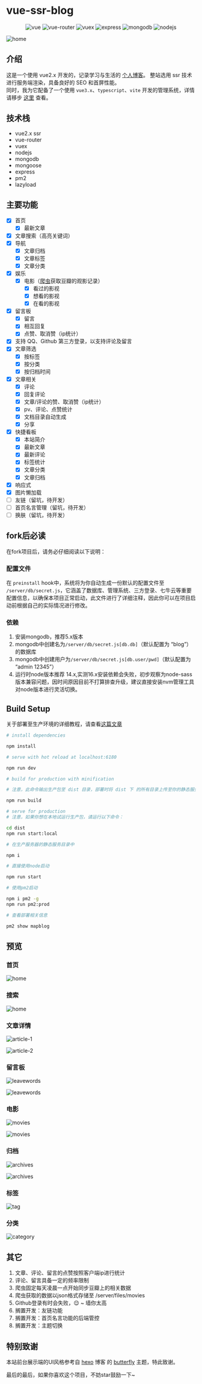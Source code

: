 
# vue-ssr-blog

<center>

![vue](https://img.shields.io/badge/vue-2.x-brightgreen.svg)
![vue-router](https://img.shields.io/badge/vue--router-3.x-brightgreen.svg)
![vuex](https://img.shields.io/badge/vuex-3.x-brightgreen.svg)
![express](https://img.shields.io/badge/express-4.16.2-green.svg)
![mongodb](https://img.shields.io/badge/mongodb-5.0.2-green.svg)
![nodejs](https://img.shields.io/badge/node-14.x-green.svg)

</center>

![home](./screenShot/front-home.jpg)

## 介绍
这是一个使用 vue2.x 开发的，记录学习与生活的 [个人博客](https://mapblog.cn "Marcos's Blog")。
整站选用 ssr 技术进行服务端渲染，具备良好的 SEO 和首屏性能。  
同时，我为它配备了一个使用 `vue3.x`、`typescript`、`vite` 开发的管理系统，详情请移步 [这里](https://github.com/justJokee/vue-blog-admin) 查看。
## 技术栈
- vue2.x ssr
- vue-router
- vuex
- nodejs
- mongodb
- mongoose
- express
- pm2
- lazyload
## 主要功能

- [x] 首页
  - [x] 最新文章
- [x] 文章搜索（高亮关键词）
- [x] 导航
  - [x] 文章归档
  - [x] 文章标签
  - [x] 文章分类
- [x] 娱乐
  - [x] 电影（[爬虫](https://github.com/justJokee/douban-spider)获取豆瓣的观影记录）
    - [x] 看过的影视
    - [x] 想看的影视
    - [x] 在看的影视
- [x] 留言板
  - [x] 留言
  - [x] 相互回复
  - [x] 点赞、取消赞（ip统计）
- [x] 支持 QQ、Github 第三方登录，以支持评论及留言
- [x] 文章筛选
  - [x] 按标签
  - [x] 按分类
  - [x] 按归档时间
- [x] 文章相关
  - [x] 评论
  - [x] 回复评论
  - [x] 文章/评论的赞、取消赞（ip统计） 
  - [x] pv、评论、点赞统计
  - [x] 文档目录自动生成
  - [x] 分享 
- [x] 快捷看板
  - [x] 本站简介
  - [x] 最新文章
  - [x] 最新评论 
  - [x] 标签统计
  - [x] 文章分类
  - [x] 文章归档 
- [x] 响应式
- [x] 图片懒加载
- [ ] 友链（留坑，待开发）
- [ ] 首页名言管理（留坑，待开发）
- [ ] 换肤（留坑，待开发）

## fork后必读
在fork项目后，请务必仔细阅读以下说明：
### 配置文件
在 `preinstall` hook中，系统将为你自动生成一份默认的配置文件至 `/server/db/secret.js`，它涵盖了数据库、管理系统、三方登录、七牛云等重要配置信息，以确保本项目正常启动，此文件进行了详细注释，因此你可以在项目启动前根据自己的实际情况进行修改。 
### 依赖
1. 安装mongodb，推荐5.x版本
2. mongodb中创建名为`/server/db/secret.js[db.db]`（默认配置为 “blog”）的数据库
3. mongodb中创建用户为`/server/db/secret.js[db.user/pwd]`（默认配置为 “admin 12345”）
4. 运行时node版本推荐 14.x,实测16.x安装依赖会失败，初步观察为node-sass版本兼容问题，因时间原因目前不打算排查升级，建议直接安装nvm管理工具对node版本进行灵活切换。

## Build Setup
关于部署至生产环境的详细教程，请查看[这篇文章](https://mapblog.cn/app/article/7)

```bash
# install dependencies

npm install

# serve with hot reload at localhost:6180

npm run dev

# build for production with minification

# 注意，此命令输出生产包至 dist 目录，部署时将 dist 下 的所有目录上传至你的静态服务目录，例如 /usr/local/nginx/htmls

npm run build

# serve for production
# 注意，如果你想在本地试运行生产包，请运行以下命令：

cd dist
npm run start:local

# 在生产服务器的静态服务目录中

npm i

# 直接使用node启动

npm run start

# 使用pm2启动

npm i pm2 -g
npm run pm2:prod

# 查看部署相关信息

pm2 show mapblog

```
## 预览

### 首页
![home](./screenShot/front-home.jpg)
### 搜索
![home](./screenShot/front-search.jpg)
### 文章详情
![article-1](./screenShot/front-article-1.jpg)

![article-2](./screenShot/front-article-2.jpg)
### 留言板
![leavewords](./screenShot/front-leavewords-1.jpg)

![leavewords](./screenShot/front-leavewords-2.jpg)
### 电影
![movies](./screenShot/front-movies-1.jpg)

![movies](./screenShot/front-movies-2.jpg)
### 归档
![archives](./screenShot/front-archive-1.jpg)

![archives](./screenShot/front-archive-2.jpg)
### 标签
![tag](./screenShot/front-tag.png)
### 分类
![category](./screenShot/front-category.jpg)

## 其它

1. 文章、评论、留言的点赞按照客户端ip进行统计
2. 评论、留言具备一定的频率限制
3. 爬虫固定每天凌晨一点开始同步豆瓣上的相关数据
4. 爬虫获取的数据以json格式存储至 /server/files/movies
5. Github登录有时会失败，😌 ~ 墙你太高
6. 搁置开发：友链功能
7. 搁置开发：首页名言功能的后端管控
8. 搁置开发：主题切换

## 特别致谢

本站前台展示端的UI风格参考自 [hexo](https://hexo.io/zh-cn/) 博客 的 [butterfly](https://github.com/jerryc127/hexo-theme-butterfly) 主题，特此致谢。

最后的最后，如果你喜欢这个项目，不妨star鼓励一下~